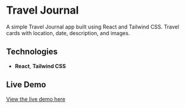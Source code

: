 # Travel Journal

A simple Travel Journal app built using React and Tailwind CSS. Travel cards with location, date, description, and images.

## Technologies

- **React**, **Tailwind CSS**

## Live Demo

[View the live demo here](https://as-travel-journal.netlify.app/)
